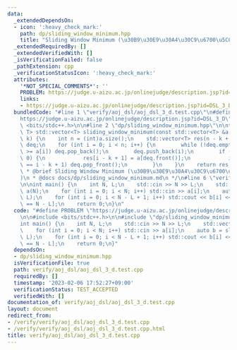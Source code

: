 ```yaml
---
data:
  _extendedDependsOn:
  - icon: ':heavy_check_mark:'
    path: dp/sliding_window_minimum.hpp
    title: "Sliding Window Minimum (\u30B9\u30E9\u30A4\u30C9\u6700\u5C0F\u5024)"
  _extendedRequiredBy: []
  _extendedVerifiedWith: []
  _isVerificationFailed: false
  _pathExtension: cpp
  _verificationStatusIcon: ':heavy_check_mark:'
  attributes:
    '*NOT_SPECIAL_COMMENTS*': ''
    PROBLEM: https://judge.u-aizu.ac.jp/onlinejudge/description.jsp?id=DSL_3_D
    links:
    - https://judge.u-aizu.ac.jp/onlinejudge/description.jsp?id=DSL_3_D
  bundledCode: "#line 1 \"verify/aoj_dsl/aoj_dsl_3_d.test.cpp\"\n#define PROBLEM \"\
    https://judge.u-aizu.ac.jp/onlinejudge/description.jsp?id=DSL_3_D\"\n\n#include\
    \ <bits/stdc++.h>\n\n#line 2 \"dp/sliding_window_minimum.hpp\"\n\ntemplate <class\
    \ T> std::vector<T> sliding_window_minimum(const std::vector<T> &a, const int\
    \ k) {\n    int n = (int)a.size();\n    std::vector<T> res(n - k + 1);\n    std::deque<T>\
    \ deq;\n    for (int i = 0; i < n; i++) {\n        while (!deq.empty() and a[deq.back()]\
    \ >= a[i]) deq.pop_back();\n        deq.push_back(i);\n        if (i - k + 1 >=\
    \ 0) {\n            res[i - k + 1] = a[deq.front()];\n            if (deq.front()\
    \ == i - k + 1) deq.pop_front();\n        }\n    }\n    return res;\n}\n\n/**\n\
    \ * @brief Sliding Window Minimum (\u30B9\u30E9\u30A4\u30C9\u6700\u5C0F\u5024\
    )\n * @docs docs/dp/sliding_window_minimum.md\n */\n#line 6 \"verify/aoj_dsl/aoj_dsl_3_d.test.cpp\"\
    \n\nint main() {\n    int N, L;\n    std::cin >> N >> L;\n    std::vector<int>\
    \ a(N);\n    for (int i = 0; i < N; i++) std::cin >> a[i];\n    auto b = sliding_window_minimum(a,\
    \ L);\n    for (int i = 0; i < N - L + 1; i++) std::cout << b[i] << \" \\n\"[i\
    \ == N - L];\n    return 0;\n}\n"
  code: "#define PROBLEM \"https://judge.u-aizu.ac.jp/onlinejudge/description.jsp?id=DSL_3_D\"\
    \n\n#include <bits/stdc++.h>\n\n#include \"dp/sliding_window_minimum.hpp\"\n\n\
    int main() {\n    int N, L;\n    std::cin >> N >> L;\n    std::vector<int> a(N);\n\
    \    for (int i = 0; i < N; i++) std::cin >> a[i];\n    auto b = sliding_window_minimum(a,\
    \ L);\n    for (int i = 0; i < N - L + 1; i++) std::cout << b[i] << \" \\n\"[i\
    \ == N - L];\n    return 0;\n}"
  dependsOn:
  - dp/sliding_window_minimum.hpp
  isVerificationFile: true
  path: verify/aoj_dsl/aoj_dsl_3_d.test.cpp
  requiredBy: []
  timestamp: '2023-02-06 17:52:27+09:00'
  verificationStatus: TEST_ACCEPTED
  verifiedWith: []
documentation_of: verify/aoj_dsl/aoj_dsl_3_d.test.cpp
layout: document
redirect_from:
- /verify/verify/aoj_dsl/aoj_dsl_3_d.test.cpp
- /verify/verify/aoj_dsl/aoj_dsl_3_d.test.cpp.html
title: verify/aoj_dsl/aoj_dsl_3_d.test.cpp
---
```

